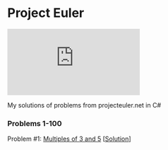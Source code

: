 # Project Euler
![Test status](http://flauschig.ch/batch.php?type=tests&account=LadislavMargai&slug=ProjectEuler)

My solutions of problems from projecteuler.net in C#

### Problems 1-100	
Problem #1: [Multiples of 3 and 5](https://projecteuler.net/problem=1) [[Solution](https://github.com/LadislavMargai/ProjectEuler/blob/master/ProjectEuler/Problem001.cs)]